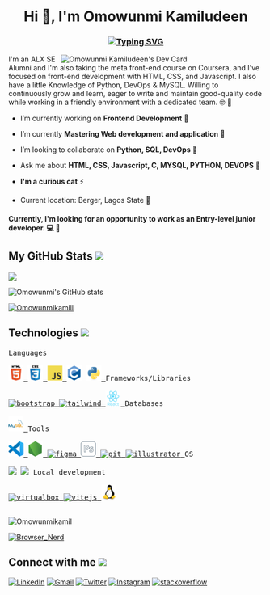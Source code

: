 <h1 align="center">Hi 👋, I'm Omowunmi Kamiludeen</h1>

<h3 align="center">
<a href="https://git.io/typing-svg"><img src="https://readme-typing-svg.demolab.com?font=Fira+Code&weight=600&size=14&pause=1000&color=7FC6FB&width=435&lines=I'm+a+diligent+Frontend+Developer+from+Nigeria.;Working+tirelessly+to+craft+something+magnificent%E2%AD%90." alt="Typing SVG" /></a>
</h3>

<!--<h4>My DevCard <g-emoji class="g-emoji" alias="point_down" fallback-src="https://github.githubassets.com/images/icons/emoji/unicode/1f447.png">👇</g-emoji></h4>-->
<a href="https://app.daily.dev/Omowunmikamil"><img align="right" src="https://api.daily.dev/devcards/ece14ed401184fdeb8976b70c86891f1.png?r=yj5" width="400" alt="Omowunmi Kamiludeen's Dev Card"/></a>

I'm an ALX SE Alumni and I'm also taking the meta front-end course on Coursera, and I've focused on front-end development with HTML, CSS, and Javascript. I also have a little Knowledge of Python, DevOps & MySQL. Willing to continuously grow and learn, eager to write and maintain good-quality code while working in a friendly environment with a dedicated team. 🤓 🐘

- I’m currently working on **Frontend Development** 🔭

- I’m currently  **Mastering Web development and application** 🌱

- I’m looking to collaborate on **Python, SQL, DevOps** 👯

- Ask me about **HTML, CSS, Javascript, C, MYSQL, PYTHON, DEVOPS** 💬

- **I'm a curious cat** ⚡

- Current location: Berger, Lagos State 📌

<h4>Currently, I'm looking for an opportunity to work as an Entry-level junior developer. 💻 🐘</h4>

<!-- How to contact me: [LinkedIn](https://www.linkedin.com/in/omowunmi-kamiludeen/) | [Email](mailto:balikiskamil@gmail.com) 📫-->

<!--Check out some of my projects here on GitHub; they cover different topics I studied. 📚

- <a href="https://github.com/lexiscode/news_portal-app">News Portal App</a>
- <a href="https://github.com/lexiscode/e-learning-app">Online Learning App</a>
- <a href="https://github.com/lexiscode/online_store-app">Online Shop App</a>
- <a href="https://github.com/lexiscode/estate-management-system">RealEstate Marketplace with Admin Panel</a>
- <a href="https://github.com/lexiscode/blog-posts-api">Blog Posts API</a>
- <a href="https://github.com/lexiscode/payment-api">Payment API</a>
- <a href="https://github.com/lexiscode/students_management-app">Student Management System</a>-->

## My GitHub Stats <img src="https://img.icons8.com/nolan/26/github.png"/>
<p><img align="center" src="https://github-readme-stats.vercel.app/api/top-langs/?username=Omowunmikamil&layout=compact&theme=dark&hide_border=false" /></p>

![Omowunmi's GitHub stats](https://github-readme-stats.vercel.app/api?username=Omowunmikamil&show_icons=true&theme=tokyonight)


<p align="left"> <a href="https://github.com/ryo-ma/github-profile-trophy"><img src="https://github-profile-trophy.vercel.app/?username=Omowunmikamil" alt="Omowunmikamill" /></a> </p>


## Technologies <img src="https://img.icons8.com/nolan/25/computer.png"/>

<kbd align="left">
   <kbd>Languages</kbd>
    <br>
    <br>
    <a href="https://www.w3.org/html/" target="_blank" rel="noreferrer"> <img src="https://raw.githubusercontent.com/devicons/devicon/master/icons/html5/html5-original-wordmark.svg" alt="html5" width="30"/> </a>
    <a href="https://www.w3schools.com/css/" target="_blank" rel="noreferrer"> <img src="https://raw.githubusercontent.com/devicons/devicon/master/icons/css3/css3-original-wordmark.svg" alt="css3" width="30"/> </a>
    <a href="https://developer.mozilla.org/en-US/docs/Web/JavaScript" target="_blank" rel="noreferrer"> <img src="https://raw.githubusercontent.com/devicons/devicon/master/icons/javascript/javascript-original.svg" alt="javascript" width="30"/>
    <a href="https://www.cprogramming.com/" target="_blank" rel="noreferrer"> <img src="https://raw.githubusercontent.com/devicons/devicon/master/icons/c/c-original.svg" alt="c" width="30"/></a>
    <a href="https://www.python.org" target="_blank" rel="noreferrer"> <img src="https://raw.githubusercontent.com/devicons/devicon/master/icons/python/python-original.svg" alt="python" width="30"/> </a>
  </kbd>
  
  <kbd>
    <kbd>Frameworks/Libraries</kbd>
    <br>
    <br>
    <a href="https://getbootstrap.com/" target="_blank" rel="noreferrer"> <img src="https://upload.wikimedia.org/wikipedia/commons/b/b2/Bootstrap_logo.svg" alt="bootstrap" width="30"/> </a>
    <a href="https://tailwindcss.com/" target="_blank" rel="noreferrer"> <img src="https://upload.wikimedia.org/wikipedia/commons/d/d5/Tailwind_CSS_Logo.svg" alt="tailwind" width="30"/> </a>
    <a href="https://reactjs.org/" target="_blank" rel="noreferrer"> <img src="https://raw.githubusercontent.com/devicons/devicon/master/icons/react/react-original-wordmark.svg" alt="react" width="30"/> </a>
  </kbd>
  
  <kbd>
    <kbd>Databases</kbd>
    <br>
    <br>
    <a href="https://www.mysql.com/" target="_blank" rel="noreferrer"> <img src="https://raw.githubusercontent.com/devicons/devicon/master/icons/mysql/mysql-original-wordmark.svg" alt="mysql" width="30"/> </a>
  </kbd>
  
  <kbd>
    <kbd>Tools</kbd>
    <br>
    <br>
    <a href="https://code.visualstudio.com/" target="_blank" rel="noreferrer"> <img src="https://raw.githubusercontent.com/devicons/devicon/master/icons/vscode/vscode-original.svg" alt="vscode" width="30"/> </a>
    <a href="https://nodejs.org/" target="_blank" rel="noreferrer"> <img src="https://raw.githubusercontent.com/devicons/devicon/master/icons/nodejs/nodejs-original.svg" alt="nodejs" width="30"/> </a>
    </a> <a href="https://www.figma.com/" target="_blank" rel="noreferrer"> <img src="https://www.vectorlogo.zone/logos/figma/figma-icon.svg" alt="figma" width="30"/> </a>
    <a href="https://www.photoshop.com/en" target="_blank" rel="noreferrer"> <img src="https://raw.githubusercontent.com/devicons/devicon/master/icons/photoshop/photoshop-line.svg" alt="photoshop" width="30"/> </a>
    <a href="https://git-scm.com/" target="_blank" rel="noreferrer"> <img src="https://www.vectorlogo.zone/logos/git-scm/git-scm-icon.svg" alt="git" width="30"/> </a>
    <a href="https://www.adobe.com/in/products/illustrator.html" target="_blank" rel="noreferrer"> <img src="https://www.vectorlogo.zone/logos/adobe_illustrator/adobe_illustrator-icon.svg" alt="illustrator" width="30"/> </a>
  </kbd>
  
  <kbd>
    <kbd>OS</kbd>
    <br>
    <br>
    <img width="30px" src="https://cdn.jsdelivr.net/gh/devicons/devicon/icons/apple/apple-original.svg" />
    <img width="30px" src="https://cdn.jsdelivr.net/gh/devicons/devicon/icons/windows8/windows8-original.svg" />
  </kbd>
  
   <kbd>
   <kbd>Local development</kbd>
    <br>
    <br>
    <a href="https://www.virtualbox.org/" target="_blank" rel="noreferrer"> <img src="https://upload.wikimedia.org/wikipedia/commons/d/d5/Virtualbox_logo.png" alt="virtualbox" width="30"/> </a>
    <a href="https://vitejs.dev/" target="_blank" rel="noreferrer"> <img src="https://upload.wikimedia.org/wikipedia/commons/f/f1/Vitejs-logo.svg" alt="vitejs" width="30"/> </a>
    <a href="https://www.linux.org/" target="_blank" rel="noreferrer"> <img src="https://raw.githubusercontent.com/devicons/devicon/master/icons/linux/linux-original.svg" alt="linux" width="30"/> </a>
  </kbd>
  <br/>
  <br/>

<p align="left"> <img src="https://komarev.com/ghpvc/?username=Omowunmikamil&label=Profile%20views&color=0e75b6&style=flat" alt="Omowunmikamil" /> </p>

<p align="left"> <a href="https://twitter.com/Browser_Nerd" target="blank"><img src="https://img.shields.io/twitter/follow/Browser_Nerd?logo=twitter&style=for-the-badge" alt="Browser_Nerd" /></a> </p>

## Connect with me <img src="https://img.icons8.com/nolan/25/computer.png"/>
[![LinkedIn](https://img.shields.io/badge/linkedin-%230077B5.svg?&style=for-the-badge&logo=linkedin&logoColor=white)](https://www.linkedin.com/in/omowunmi-kamiludeen/) [![Gmail](https://img.shields.io/badge/Gmail-D14836?style=for-the-badge&logo=gmail&logoColor=white)](mailto:balikiskamil@gmail.com) [![Twitter](https://img.shields.io/badge/twitter-%230077B5.svg?&style=for-the-badge&logo=twitter&logoColor=white)](https://twitter.com/Browser_Nerd) [![Instagram](https://img.shields.io/badge/Instagram-%23E4405F.svg?style=for-the-badge&logo=Instagram&logoColor=white)](https://www.instagram.com/browsernerd/) [![stackoverflow](https://img.shields.io/badge/stackoverflow-D14836?style=for-the-badge&logo=stackoverflow&logoColor=white)](https://stackoverflow.com/users/19475983/omowunmi-kamiludeen)
